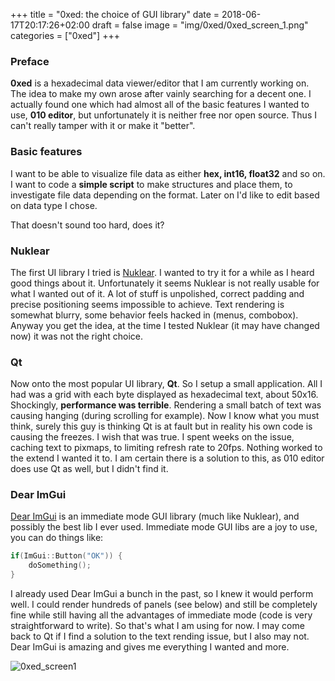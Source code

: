 +++
title = "0xed: the choice of GUI library"
date = 2018-06-17T20:17:26+02:00
draft = false
image = "img/0xed/0xed_screen_1.png"
categories = ["0xed"]
+++

### Preface

**0xed** is a hexadecimal data viewer/editor that I am currently working on. The idea to make my own arose after vainly searching for a decent one.
I actually found one which had almost all of the basic features I wanted to use, **010 editor**, but unfortunately it is neither free nor open source.
Thus I can't really tamper with it or make it "better".

### Basic features

I want to be able to visualize file data as either **hex, int16, float32** and so on.
I want to code a **simple script** to make structures and place them, to investigate file data depending on the format.
Later on I'd like to edit based on data type I chose.

That doesn't sound too hard, does it?

### Nuklear

The first UI library I tried is [Nuklear](https://github.com/vurtun/nuklear). I wanted to try it for a while as I heard good things about it.
Unfortunately it seems Nuklear is not really usable for what I wanted out of it. A lot of stuff is unpolished, correct padding and precise positioning seems impossible to achieve.
Text rendering is somewhat blurry, some behavior feels hacked in (menus, combobox). Anyway you get the idea, at the time I tested Nuklear (it may have changed now) it was not the right choice.


### Qt

Now onto the most popular UI library, **Qt**. So I setup a small application. All I had was a grid with each byte displayed as hexadecimal text, about 50x16.
Shockingly, **performance was terrible**. Rendering a small batch of text was causing hanging (during scrolling for example).
Now I know what you must think, surely this guy is thinking Qt is at fault but in reality his own code is causing the freezes.
I wish that was true. I spent weeks on the issue, caching text to pixmaps, to limiting refresh rate to 20fps. Nothing worked to the extend I wanted it to.
I am certain there is a solution to this, as 010 editor does use Qt as well, but I didn't find it.

### Dear ImGui

[Dear ImGui](https://github.com/ocornut/imgui) is an immediate mode GUI library (much like Nuklear), and possibly the best lib I ever used.
Immediate mode GUI libs are a joy to use, you can do things like:

```c++
if(ImGui::Button("OK")) {
    doSomething();
}
```

I already used Dear ImGui a bunch in the past, so I knew it would perform well.
I could render hundreds of panels (see below) and still be completely fine while still having all the advantages of immediate mode (code is very straightforward to write).
So that's what I am using for now. I may come back to Qt if I find a solution to the text rending issue, but I also may not. Dear ImGui is amazing and gives me everything I wanted and more.

![0xed_screen1](/img/0xed/0xed_screen_1.png "0xed_screen1")
